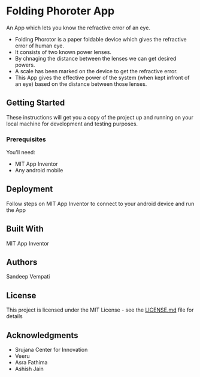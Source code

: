 # Folding Phoroter App

An App which lets you know the refractive error of an eye.

 * Folding Phorotor is a paper foldable device which gives the refractive error of human eye.
 * It consists of two known power lenses.
 * By chnaging the distance between the lenses we can get desired powers.
 * A scale has been marked on the device to get the refractive error.
 * This App gives the effective power of the system (when kept infront of an eye) based on the distance between those lenses.


## Getting Started
 
These instructions will get you a copy of the project up and running on your local machine for development and testing purposes.

### Prerequisites

You'll need:

* MIT App Inventor
* Any android mobile


## Deployment

Follow steps on MIT App Inventor to connect to your android device and run the App

## Built With

MIT App Inventor

## Authors

Sandeep Vempati


## License

This project is licensed under the MIT License - see the [LICENSE.md](LICENSE.md) file for details

## Acknowledgments

* Srujana Center for Innovation
* Veeru
* Asra Fathima
* Ashish Jain
